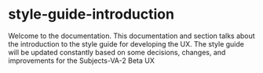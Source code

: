 # style-guide-introduction

Welcome to the documentation. This documentation and section talks about 
the introduction to the style guide for developing the UX. The style guide
will be updated constantly based on some decisions, changes, and improvements
for the Subjects-VA-2 Beta UX
